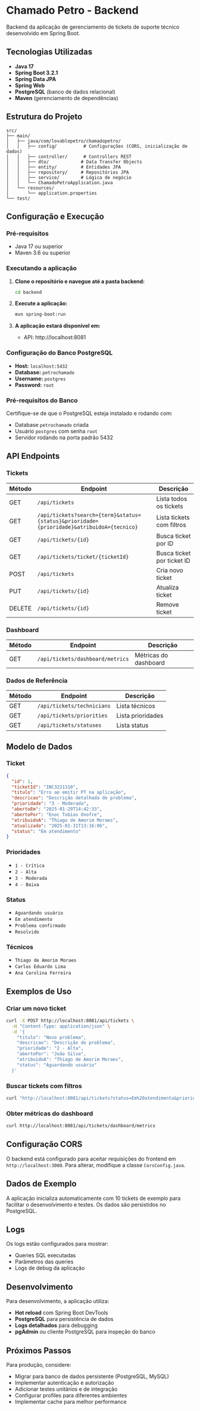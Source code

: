 # Chamado Petro - Backend

Backend da aplicação de gerenciamento de tickets de suporte técnico desenvolvido em Spring Boot.

## Tecnologias Utilizadas

- **Java 17**
- **Spring Boot 3.2.1**
- **Spring Data JPA**
- **Spring Web**
- **PostgreSQL** (banco de dados relacional)
- **Maven** (gerenciamento de dependências)

## Estrutura do Projeto

```
src/
├── main/
│   ├── java/com/lovablepetro/chamadopetro/
│   │   ├── config/          # Configurações (CORS, inicialização de dados)
│   │   ├── controller/      # Controllers REST
│   │   ├── dto/            # Data Transfer Objects
│   │   ├── entity/         # Entidades JPA
│   │   ├── repository/     # Repositórios JPA
│   │   ├── service/        # Lógica de negócio
│   │   └── ChamadoPetroApplication.java
│   └── resources/
│       └── application.properties
└── test/
```

## Configuração e Execução

### Pré-requisitos
- Java 17 ou superior
- Maven 3.6 ou superior

### Executando a aplicação

1. **Clone o repositório e navegue até a pasta backend:**
   ```bash
   cd backend
   ```

2. **Execute a aplicação:**
   ```bash
   mvn spring-boot:run
   ```

3. **A aplicação estará disponível em:**
   - API: http://localhost:8081

### Configuração do Banco PostgreSQL
- **Host:** `localhost:5432`
- **Database:** `petrochamado`
- **Username:** `postgres`
- **Password:** `root`

### Pré-requisitos do Banco
Certifique-se de que o PostgreSQL esteja instalado e rodando com:
- Database `petrochamado` criada
- Usuário `postgres` com senha `root`
- Servidor rodando na porta padrão 5432

## API Endpoints

### Tickets

| Método | Endpoint | Descrição |
|--------|----------|----------|
| GET | `/api/tickets` | Lista todos os tickets |
| GET | `/api/tickets?search={term}&status={status}&prioridade={prioridade}&atribuidoA={tecnico}` | Lista tickets com filtros |
| GET | `/api/tickets/{id}` | Busca ticket por ID |
| GET | `/api/tickets/ticket/{ticketId}` | Busca ticket por ticket ID |
| POST | `/api/tickets` | Cria novo ticket |
| PUT | `/api/tickets/{id}` | Atualiza ticket |
| DELETE | `/api/tickets/{id}` | Remove ticket |

### Dashboard

| Método | Endpoint | Descrição |
|--------|----------|----------|
| GET | `/api/tickets/dashboard/metrics` | Métricas do dashboard |

### Dados de Referência

| Método | Endpoint | Descrição |
|--------|----------|----------|
| GET | `/api/tickets/technicians` | Lista técnicos |
| GET | `/api/tickets/priorities` | Lista prioridades |
| GET | `/api/tickets/statuses` | Lista status |

## Modelo de Dados

### Ticket
```json
{
  "id": 1,
  "ticketId": "INC3221310",
  "titulo": "Erro ao emitir PT na aplicação",
  "descricao": "Descrição detalhada do problema",
  "prioridade": "3 - Moderada",
  "abertoEm": "2025-01-29T14:42:33",
  "abertoPor": "Enoc Tobias Onofre",
  "atribuidoA": "Thiago de Amorim Moraes",
  "atualizado": "2025-01-31T13:16:06",
  "status": "Em atendimento"
}
```

### Prioridades
- `1 - Crítica`
- `2 - Alta`
- `3 - Moderada`
- `4 - Baixa`

### Status
- `Aguardando usuário`
- `Em atendimento`
- `Problema confirmado`
- `Resolvido`

### Técnicos
- `Thiago de Amorim Moraes`
- `Carlos Eduardo Lima`
- `Ana Carolina Ferreira`

## Exemplos de Uso

### Criar um novo ticket
```bash
curl -X POST http://localhost:8081/api/tickets \
  -H "Content-Type: application/json" \
  -d '{
    "titulo": "Novo problema",
    "descricao": "Descrição do problema",
    "prioridade": "2 - Alta",
    "abertoPor": "João Silva",
    "atribuidoA": "Thiago de Amorim Moraes",
    "status": "Aguardando usuário"
  }'
```

### Buscar tickets com filtros
```bash
curl "http://localhost:8081/api/tickets?status=Em%20atendimento&prioridade=1%20-%20Crítica"
```

### Obter métricas do dashboard
```bash
curl http://localhost:8081/api/tickets/dashboard/metrics
```

## Configuração CORS

O backend está configurado para aceitar requisições do frontend em `http://localhost:3000`. Para alterar, modifique a classe `CorsConfig.java`.

## Dados de Exemplo

A aplicação inicializa automaticamente com 10 tickets de exemplo para facilitar o desenvolvimento e testes. Os dados são persistidos no PostgreSQL.

## Logs

Os logs estão configurados para mostrar:
- Queries SQL executadas
- Parâmetros das queries
- Logs de debug da aplicação

## Desenvolvimento

Para desenvolvimento, a aplicação utiliza:
- **Hot reload** com Spring Boot DevTools
- **PostgreSQL** para persistência de dados
- **Logs detalhados** para debugging
- **pgAdmin** ou cliente PostgreSQL para inspeção do banco

## Próximos Passos

Para produção, considere:
- Migrar para banco de dados persistente (PostgreSQL, MySQL)
- Implementar autenticação e autorização
- Adicionar testes unitários e de integração
- Configurar profiles para diferentes ambientes
- Implementar cache para melhor performance
